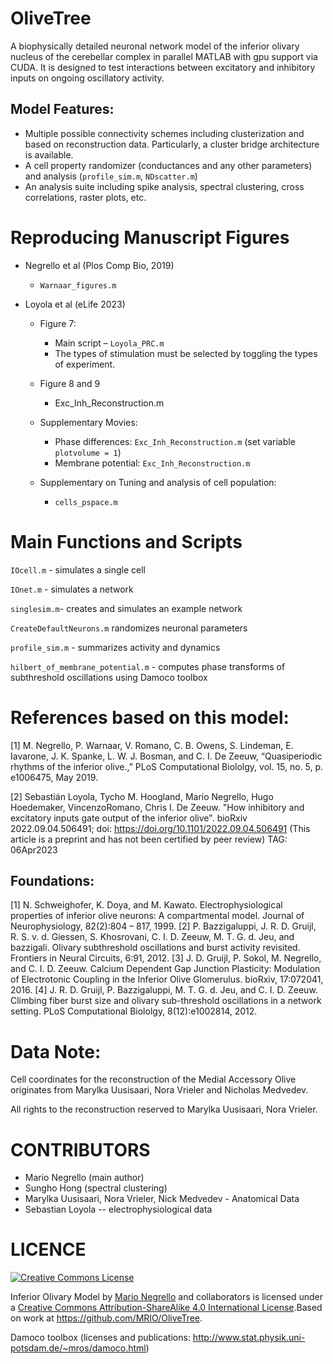 # OliveTree

A biophysically detailed neuronal network model of the inferior olivary nucleus of the cerebellar complex in parallel MATLAB with gpu support via CUDA. It is designed to test interactions between excitatory and inhibitory inputs on ongoing oscillatory activity.

## Model Features:

- Multiple possible connectivity schemes including clusterization and based on reconstruction data. Particularly, a cluster bridge architecture is available.
- A cell property randomizer (conductances and any other parameters) and analysis (```profile_sim.m```, ```NDscatter.m```)
- An analysis suite including spike analysis, spectral clustering, cross correlations, raster plots, etc.

# Reproducing Manuscript Figures

- Negrello et al (Plos Comp Bio, 2019)

  - ```Warnaar_figures.m```

- Loyola et al (eLife 2023)

  - Figure 7:

    - Main script – ```Loyola_PRC.m```
    - The types of stimulation must be selected by toggling the types of experiment.
  
  - Figure 8 and 9
  
    - Exc_Inh_Reconstruction.m
  
  - Supplementary Movies:
  
    - Phase differences: ```Exc_Inh_Reconstruction.m``` (set variable ``plotvolume = 1``)
    - Membrane potential: ```Exc_Inh_Reconstruction.m```
  
  - Supplementary on Tuning and analysis of cell population: 
    - ```cells_pspace.m```
  



# Main Functions and Scripts

```IOcell.m``` - simulates a single cell

```IOnet.m``` - simulates a network

```singlesim.m```- creates and simulates an example network

```CreateDefaultNeurons.m``` randomizes neuronal parameters

```profile_sim.m``` - summarizes activity and dynamics

```hilbert_of_membrane_potential.m``` - computes phase transforms of subthreshold oscillations using Damoco toolbox



# References based on this model:

[1]	M. Negrello, P. Warnaar, V. Romano, C. B. Owens, S. Lindeman, E. Iavarone, J. K. Spanke, L. W. J. Bosman, and C. I. De Zeeuw, “Quasiperiodic rhythms of the inferior olive.,” PLoS Computational Biololgy, vol. 15, no. 5, p. e1006475, May 2019.


[2] Sebastián Loyola, Tycho M. Hoogland, Mario Negrello, Hugo Hoedemaker, VincenzoRomano, Chris I. De Zeeuw. "How inhibitory and excitatory inputs gate output of the inferior olive". bioRxiv 2022.09.04.506491; doi: https://doi.org/10.1101/2022.09.04.506491  (This article is a preprint and has not been certified by peer review)
TAG: 06Apr2023

## Foundations:
[1] N. Schweighofer, K. Doya, and M. Kawato. Electrophysiological properties of inferior olive neurons: A compartmental model. Journal of Neurophysiology, 82(2):804 – 817, 1999.
[2] P. Bazzigaluppi, J. R. D. Gruijl, R. S. v. d. Giessen, S. Khosrovani, C. I. D. Zeeuw, M. T. G. d. Jeu, and bazzigali. Olivary subthreshold oscillations and burst activity revisited. Frontiers in Neural Circuits, 6:91, 2012.
[3] J. D. Gruijl, P. Sokol, M. Negrello, and C. I. D. Zeeuw. Calcium Dependent Gap Junction Plasticity: Modulation of Electrotonic Coupling in the Inferior Olive Glomerulus. bioRxiv, 17:072041, 2016.
[4] J. R. D. Gruijl, P. Bazzigaluppi, M. T. G. d. Jeu, and C. I. D. Zeeuw. Climbing fiber burst size and olivary sub-threshold oscillations in a network setting. PLoS Computational Biololgy, 8(12):e1002814, 2012.



# Data Note:

Cell coordinates for the reconstruction of the Medial Accessory Olive originates from Marylka Uusisaari, Nora Vrieler and Nicholas Medvedev.

All rights to the reconstruction reserved to Marylka Uusisaari, Nora Vrieler.


# CONTRIBUTORS
 - Mario Negrello (main author)
 - Sungho Hong (spectral clustering)
 - Marylka Uusisaari, Nora Vrieler, Nick Medvedev - Anatomical Data
 - Sebastian Loyola -- electrophysiological data


# LICENCE

<a rel="license" href="http://creativecommons.org/licenses/by-sa/4.0/"><img alt="Creative Commons License" style="border-width:0" src="https://i.creativecommons.org/l/by-sa/4.0/88x31.png" /></a>

<span xmlns:dct="http://purl.org/dc/terms/" property="dct:title">Inferior Olivary Model</span> by <a xmlns:cc="http://creativecommons.org/ns#" href="https://github.com/MRIO/OliveTree" property="cc:attributionName" rel="cc:attributionURL">Mario Negrello</a> and collaborators is licensed under a <a rel="license" href="http://creativecommons.org/licenses/by-sa/4.0/">Creative Commons Attribution-ShareAlike 4.0 International License</a>.Based on work at <a xmlns:dct="http://purl.org/dc/terms/" href="https://github.com/MRIO/OliveTree" rel="dct:source">https://github.com/MRIO/OliveTree</a>.



Damoco toolbox (licenses and publications: http://www.stat.physik.uni-potsdam.de/~mros/damoco.html)



